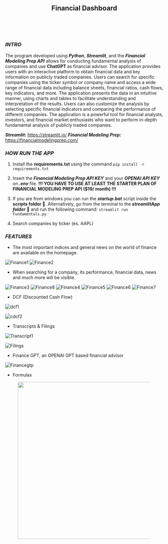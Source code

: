 <html><head>
</head>
<body>
<article id="4c8b0844-2c03-4206-a55c-22eaba8012b2" class="page sans">
<header>
<h1 class="page-title">Financial Dashboard</h1><p class="page-description">
</header><div class="page-body"><div id="d863c341-adfd-4a41-bdfc-c823605fdb8b" class="column-list"><div id="c0ce91c9-9469-4457-8c34-8435a84a2270" style="width:100%" class="column"><p id="485726c7-0223-456f-bc16-d4ffbf1ea148" class="">
</p>
 </div></div><h3 id="0b1a2505-c2db-4e87-95d9-04d017147af9" class=""><em><strong>INTRO</strong></em></h3><p id="c12f3d0a-5bdc-4c7f-9814-4cd15e6753dd" class="">The program developed using <em><strong>Python</strong></em>, <em><strong>Streamlit</strong></em>, and the <em><strong>Financial Modeling Prep API</strong></em> allows for conducting fundamental analysis of companies and use <strong><strong><strong><strong><strong><strong><strong><strong>ChatGPT </strong></strong></strong></strong></strong></strong></strong></strong>as financial advisor.
The application provides users with an interactive platform to obtain financial data and key information on publicly traded companies. Users can search for specific companies using the ticker symbol or company name and access a wide range of financial data including balance sheets, financial ratios, cash flows, key indicators, and more. The application presents the data in an intuitive manner, using charts and tables to facilitate understanding and interpretation of the results. Users can also customize the analysis by selecting specific financial indicators and comparing the performance of different companies. The application is a powerful tool for financial analysts, investors, and financial market enthusiasts who want to perform in-depth fundamental analysis of publicly traded companies.
</p><p id="6cda7e68-a9e7-42f7-b3fa-a96e66b10c35" class=""><em><strong>Streamlit:</strong></em> <a href="https://streamlit.io/">https://streamlit.io/</a>
<em><strong>Financial Modeling Prep:</strong></em> <a href="https://financialmodelingprep.com/">https://financialmodelingprep.com/</a></p><h3 id="0b1a2505-c2db-4e87-95d9-04d017147af9" class=""><em><strong>HOW RUN THE APP</strong></em></h3><ol type="1" id="88f561c4-1400-4d93-b048-780feb900670" class="numbered-list" start="1"><li>Install the <strong>requirements.txt </strong>using the command <strong> </strong><code>pip install -r requirements.txt</code></li></ol><ol type="1" id="9621bbb0-a86a-4f64-940a-7654e8ab0faa" class="numbered-list" start="2"><li>Insert the <em><strong>Financial Modeling Prep API KEY</strong></em> and your <em><strong>OPENAI API KEY </strong></em>on<em><strong> .env</strong></em> file.
<strong> !!! YOU HAVE TO USE AT LEAST THE STARTER PLAN OF FINANCIAL MODELING PREP API ($19/ month) !!!</strong></li></ol><ol type="1" id="cd9c25ec-7a0c-476d-accc-966966c27aad" class="numbered-list" start="3"><li>If you are from windows you can run the <em><strong>startup.bat</strong></em> script inside the <strong>scripts folder </strong>📁.
Alternatively, go from the terminal to the<em><strong> streamlitApp folder</strong></em> 📁 and run the following command: <code>streamlit run Fundamentals.py</code></li></ol><ol type="1" id="d9ff9afb-5250-4654-8ed4-17db49457a6c" class="numbered-list" start="4"><li>Search companies by ticker (es. AAPL)</li></ol><p id="d18d624c-e341-4ab1-8f13-beff1fe1edda" class="">
</p><p id="da819111-c682-42e3-8a57-14a13ce31134" class=""><h3 id="0b1a2505-c2db-4e87-95d9-04d017147af9" class=""><em><strong>FEATURES</strong></em></h3></p><ul id="c2bcf74e-649b-4b33-aed8-858311f9567e" class="bulleted-list"><li style="list-style-type:disc">The most important indices and general news on the world of finance are available on the homepage.
</li></ul>

![Finance1](https://github.com/Sk4v/Finance-Dashboard/assets/44948225/449093b3-9c99-4f5c-8449-e9e22aca8704)
![Finance2](https://github.com/Sk4v/Finance-Dashboard/assets/44948225/9f7050bb-616d-40f1-883f-4dc044bc2926)

 
<p id="a81fec8d-e5f7-4e8f-8b1e-629b76e16e9a" class="">
</p><ul id="3ec8853a-f563-4078-8daa-b44dd1f811d0" class="bulleted-list"><li style="list-style-type:disc">When searching for a company, its performance, financial data, news and much more will be visible. </li></ul>
 
![Finance3](https://github.com/Sk4v/Finance-Dashboard/assets/44948225/6c1bb689-24bc-4674-b8f8-f5ead6b1910f)
![Finance8](https://github.com/Sk4v/Finance-Dashboard/assets/44948225/4783af31-23ab-4bb9-a533-b35068727697)
![Finance4](https://github.com/Sk4v/Finance-Dashboard/assets/44948225/715d7e3d-e152-4418-b553-b62a5328f28d)
![Finance5](https://github.com/Sk4v/Finance-Dashboard/assets/44948225/6008bcbb-076a-4726-8c34-853b9e4c3bf8)
![Finance6](https://github.com/Sk4v/Finance-Dashboard/assets/44948225/673efe3d-db02-4d11-a098-593ace6ca9f6)
![Finance7](https://github.com/Sk4v/Finance-Dashboard/assets/44948225/8630b2d8-fc30-4809-81b3-ec8353df39b4)
 
 <p id="b8b50679-6c62-4418-b80d-db3c26298cf8" class="">
</p><ul id="7630e5b9-e46a-4460-95a5-8673e42e12d6" class="bulleted-list"><li style="list-style-type:disc">DCF (Discounted Cash Flow)</li></ul>

![dcf1](https://github.com/Sk4v/Finance-Dashboard/assets/44948225/e8bf86e7-0f47-4174-b7da-90eaf51a6eab)
 
![cdcf2](https://github.com/Sk4v/Finance-Dashboard/assets/44948225/9c0ad0a8-a65b-42db-b29b-eed686be8f59)

 <p id="995e3b9e-78b8-4257-9ceb-660f66dc5d32" class="">
</p><ul id="74a7a81b-0b46-4661-a235-35b14d1ad822" class="bulleted-list"><li style="list-style-type:disc">Transcripts &amp; Filings</li></ul>
 
![Transcript1](https://github.com/Sk4v/Finance-Dashboard/assets/44948225/8108d97f-e3dd-46bc-832d-2865c4cf62b5)

![Filings](https://github.com/Sk4v/Finance-Dashboard/assets/44948225/a38dc78b-6a1f-41ce-8018-d6ae2fabbd28)

 <p id="49c24205-55dd-41fe-8f7e-d73d1e425a97" class="">
</p><ul id="163a9fb2-f8de-41c1-98d8-8a8778a5e308" class="bulleted-list"><li style="list-style-type:disc">Finance GPT, an OPENAI GPT based financial advisor</li></ul>

 ![Financegtp](https://github.com/Sk4v/Finance-Dashboard/assets/44948225/1280b521-1bf6-4370-90de-378e7d796efd)

 <ul id="4418b3a7-1d28-4131-a2b8-78703cd51994" class="bulleted-list"><li style="list-style-type:disc">Formulas</li></ul><figure id="5d0d6f2d-e4f0-4c23-9c31-34be77d2ee86" class="image"><a href="img/Formulas.png"><img style="width:500px" src="img/Formulas.png"/></a></figure></div></article></body></html>
